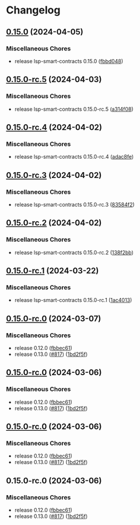 # Changelog

## [0.15.0](https://github.com/lukso-network/lsp-smart-contracts/compare/lsp10-contracts-v0.15.0-rc.5...lsp10-contracts-v0.15.0) (2024-04-05)


### Miscellaneous Chores

* release lsp-smart-contracts 0.15.0 ([fbbd048](https://github.com/lukso-network/lsp-smart-contracts/commit/fbbd0484aa8208fec06d639e44d864c66650edbd))

## [0.15.0-rc.5](https://github.com/lukso-network/lsp-smart-contracts/compare/lsp10-contracts-v0.15.0-rc.4...lsp10-contracts-v0.15.0-rc.5) (2024-04-03)


### Miscellaneous Chores

* release lsp-smart-contracts 0.15.0-rc.5 ([a314f08](https://github.com/lukso-network/lsp-smart-contracts/commit/a314f08fbabf7b166aca4d2212a69ae444405155))

## [0.15.0-rc.4](https://github.com/lukso-network/lsp-smart-contracts/compare/lsp10-contracts-v0.15.0-rc.3...lsp10-contracts-v0.15.0-rc.4) (2024-04-02)


### Miscellaneous Chores

* release lsp-smart-contracts 0.15.0-rc.4 ([adac8fe](https://github.com/lukso-network/lsp-smart-contracts/commit/adac8fe1df9b962dbb648d40c5c70de561fe7f88))

## [0.15.0-rc.3](https://github.com/lukso-network/lsp-smart-contracts/compare/lsp10-contracts-v0.15.0-rc.2...lsp10-contracts-v0.15.0-rc.3) (2024-04-02)


### Miscellaneous Chores

* release lsp-smart-contracts 0.15.0-rc.3 ([83584f2](https://github.com/lukso-network/lsp-smart-contracts/commit/83584f2b62e1b317ca3687adff85e53ce0b90f42))

## [0.15.0-rc.2](https://github.com/lukso-network/lsp-smart-contracts/compare/lsp10-contracts-v0.15.0-rc.1...lsp10-contracts-v0.15.0-rc.2) (2024-04-02)


### Miscellaneous Chores

* release lsp-smart-contracts 0.15.0-rc.2 ([138f2bb](https://github.com/lukso-network/lsp-smart-contracts/commit/138f2bb132bd98d600f3bd408acf8eca3b978402))

## [0.15.0-rc.1](https://github.com/lukso-network/lsp-smart-contracts/compare/lsp10-contracts-v0.15.0-rc.0...lsp10-contracts-v0.15.0-rc.1) (2024-03-22)


### Miscellaneous Chores

* release lsp-smart-contracts 0.15.0-rc.1 ([1ac4013](https://github.com/lukso-network/lsp-smart-contracts/commit/1ac4013b943d0d316005511e3c70cb2751864de7))

## [0.15.0-rc.0](https://github.com/lukso-network/lsp-smart-contracts/compare/lsp10-contracts-v0.15.0-rc.0...lsp10-contracts-v0.15.0-rc.0) (2024-03-07)


### Miscellaneous Chores

* release 0.12.0 ([fbbec61](https://github.com/lukso-network/lsp-smart-contracts/commit/fbbec6199c6351721acedb35110fc1cc7bbb65ad))
* release 0.13.0 ([#817](https://github.com/lukso-network/lsp-smart-contracts/issues/817)) ([1bd2f5f](https://github.com/lukso-network/lsp-smart-contracts/commit/1bd2f5f699ecdbef857527cdac50df50dc051002))

## [0.15.0-rc.0](https://github.com/lukso-network/lsp-smart-contracts/compare/lsp10-contracts-v0.15.0-rc.0...lsp10-contracts-v0.15.0-rc.0) (2024-03-06)


### Miscellaneous Chores

* release 0.12.0 ([fbbec61](https://github.com/lukso-network/lsp-smart-contracts/commit/fbbec6199c6351721acedb35110fc1cc7bbb65ad))
* release 0.13.0 ([#817](https://github.com/lukso-network/lsp-smart-contracts/issues/817)) ([1bd2f5f](https://github.com/lukso-network/lsp-smart-contracts/commit/1bd2f5f699ecdbef857527cdac50df50dc051002))

## [0.15.0-rc.0](https://github.com/lukso-network/lsp-smart-contracts/compare/lsp10-contracts-v0.14.0...lsp10-contracts-v0.15.0-rc.0) (2024-03-06)


### Miscellaneous Chores

* release 0.12.0 ([fbbec61](https://github.com/lukso-network/lsp-smart-contracts/commit/fbbec6199c6351721acedb35110fc1cc7bbb65ad))
* release 0.13.0 ([#817](https://github.com/lukso-network/lsp-smart-contracts/issues/817)) ([1bd2f5f](https://github.com/lukso-network/lsp-smart-contracts/commit/1bd2f5f699ecdbef857527cdac50df50dc051002))

## 0.15.0-rc.0 (2024-03-06)


### Miscellaneous Chores

* release 0.12.0 ([fbbec61](https://github.com/lukso-network/lsp-smart-contracts/commit/fbbec6199c6351721acedb35110fc1cc7bbb65ad))
* release 0.13.0 ([#817](https://github.com/lukso-network/lsp-smart-contracts/issues/817)) ([1bd2f5f](https://github.com/lukso-network/lsp-smart-contracts/commit/1bd2f5f699ecdbef857527cdac50df50dc051002))
